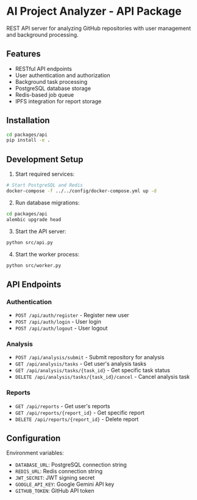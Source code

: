 # AI Project Analyzer - API Package

REST API server for analyzing GitHub repositories with user management and background processing.

## Features

- RESTful API endpoints
- User authentication and authorization
- Background task processing
- PostgreSQL database storage
- Redis-based job queue
- IPFS integration for report storage

## Installation

```bash
cd packages/api
pip install -e .
```

## Development Setup

1. Start required services:

```bash
# Start PostgreSQL and Redis
docker-compose -f ../../config/docker-compose.yml up -d
```

2. Run database migrations:

```bash
cd packages/api
alembic upgrade head
```

3. Start the API server:

```bash
python src/api.py
```

4. Start the worker process:

```bash
python src/worker.py
```

## API Endpoints

### Authentication

- `POST /api/auth/register` - Register new user
- `POST /api/auth/login` - User login
- `POST /api/auth/logout` - User logout

### Analysis

- `POST /api/analysis/submit` - Submit repository for analysis
- `GET /api/analysis/tasks` - Get user's analysis tasks
- `GET /api/analysis/tasks/{task_id}` - Get specific task status
- `DELETE /api/analysis/tasks/{task_id}/cancel` - Cancel analysis task

### Reports

- `GET /api/reports` - Get user's reports
- `GET /api/reports/{report_id}` - Get specific report
- `DELETE /api/reports/{report_id}` - Delete report

## Configuration

Environment variables:

- `DATABASE_URL`: PostgreSQL connection string
- `REDIS_URL`: Redis connection string
- `JWT_SECRET`: JWT signing secret
- `GOOGLE_API_KEY`: Google Gemini API key
- `GITHUB_TOKEN`: GitHub API token
